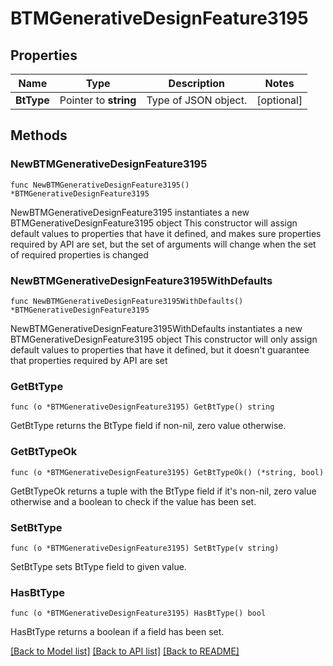 # BTMGenerativeDesignFeature3195

## Properties

Name | Type | Description | Notes
------------ | ------------- | ------------- | -------------
**BtType** | Pointer to **string** | Type of JSON object. | [optional] 

## Methods

### NewBTMGenerativeDesignFeature3195

`func NewBTMGenerativeDesignFeature3195() *BTMGenerativeDesignFeature3195`

NewBTMGenerativeDesignFeature3195 instantiates a new BTMGenerativeDesignFeature3195 object
This constructor will assign default values to properties that have it defined,
and makes sure properties required by API are set, but the set of arguments
will change when the set of required properties is changed

### NewBTMGenerativeDesignFeature3195WithDefaults

`func NewBTMGenerativeDesignFeature3195WithDefaults() *BTMGenerativeDesignFeature3195`

NewBTMGenerativeDesignFeature3195WithDefaults instantiates a new BTMGenerativeDesignFeature3195 object
This constructor will only assign default values to properties that have it defined,
but it doesn't guarantee that properties required by API are set

### GetBtType

`func (o *BTMGenerativeDesignFeature3195) GetBtType() string`

GetBtType returns the BtType field if non-nil, zero value otherwise.

### GetBtTypeOk

`func (o *BTMGenerativeDesignFeature3195) GetBtTypeOk() (*string, bool)`

GetBtTypeOk returns a tuple with the BtType field if it's non-nil, zero value otherwise
and a boolean to check if the value has been set.

### SetBtType

`func (o *BTMGenerativeDesignFeature3195) SetBtType(v string)`

SetBtType sets BtType field to given value.

### HasBtType

`func (o *BTMGenerativeDesignFeature3195) HasBtType() bool`

HasBtType returns a boolean if a field has been set.


[[Back to Model list]](../README.md#documentation-for-models) [[Back to API list]](../README.md#documentation-for-api-endpoints) [[Back to README]](../README.md)


